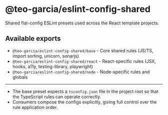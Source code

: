 # @teo-garcia/eslint-config-shared

Shared flat-config ESLint presets used across the React template projects.

## Available exports

- `@teo-garcia/eslint-config-shared/base` - Core shared rules (JS/TS, import sorting, unicorn, sonarjs)
- `@teo-garcia/eslint-config-shared/react` - React-specific rules (JSX, hooks, a11y, testing-library, playwright)
- `@teo-garcia/eslint-config-shared/node` - Node-specific rules and globals

---

- The base preset expects a `tsconfig.json` file in the project root so that the TypeScript rules can operate correctly.
- Consumers compose the configs explicitly, giving full control over the rule application order.
